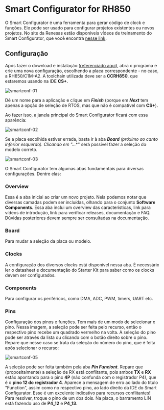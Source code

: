 # Smart Configurator for RH850
O Smart Configurator é uma ferramenta para gerar código de clock e funções. Ele pode ser usado para configurar projetos existentes ou novos projetos.
No site da Renesas estão disponíveis vídeos de treinamento do Smart Configurator, que você encontra [nesse link](https://www.renesas.com/en/software-tool/rh850-smart-configurator#videos_training).

## Configuração
Após fazer o download e instalação ([referenciado aqui](https://github.com/DjamesSuhanko/solomon/blob/main/hello_world.md#:~:text=Alternativa%20%C3%A0%20API%20do%20Arduino)), abra o programa e crie uma nova configuração, escolhendo a placa correspondente - no caso, a RH850/C1M-A2. A toolchain utilizada deve ser a **CCRH850**, que estaremos usando na IDE **CS+**.

![smartconf-01](https://github.com/user-attachments/assets/a64cdcb2-2e71-4895-9cb6-90cc0b6c70f3)


Dê um nome para a aplicação e clique em ***Finish*** (porque em ***Next*** tem apenas a opção de seleção de RTOS, mas que não é compatível com **CS+**).

Ao fazer isso, a janela principal do Smart Configurator ficará com essa aparência:

![smartconf-02](https://github.com/user-attachments/assets/a77f9c0f-c525-48c8-bbaa-2f3e16189c76)


Se a placa escolhida estiver errada, basta ir à aba ***Board** (próximo ao canto inferior esquerdo). Clicando em "**...**" será possível fazer a seleção do modelo correto.


![smartconf-03](https://github.com/user-attachments/assets/9a71b2a9-624a-413c-aebe-d25957235dd9)


O Smart Configurator tem algumas abas fundamentais para diversas configurações. Dentre elas:

### Overview
Essa é a aba inicial ao criar um novo projeto. Nela podemos notar que diversas camadas podem ser incluídas, olhando para o conjunto **Software Components**.
Essa aba inclui um overview das características, link para vídeos de introdução, link para verificar releases, documentação e FAQ. Dúvidas posteriores devem sempre ser consultadas na documentação.

### Board
Para mudar a seleção da placa ou modelo.

### Clocks
A configuração dos diversos clocks está disponível nessa aba. É necessário ler o datasheet e documentação do Starter Kit para saber como os clocks devem ser configurados.

### Components
Para configurar os periféricos, como DMA, ADC, PWM, timers, UART etc.

### Pins
Configuração dos pinos e funções.
Tem mais de um modo de selecionar o pino. Nessa imagem, a seleção pode ser feita pelo recurso, então o respectivo pino recebe um quadrado vermelho na volta. A seleção do pino pode ser através da lista ou clicando com o botão direito sobre o pino. Repare que nesse caso se trata da seleção do número do pino, que é feita após selecionar o recurso:


![smartconf-05](https://github.com/user-attachments/assets/80a74665-6399-4c38-9eba-8fc606a74ca5)

A seleção pode ser feita também pela aba ***Pin Funciont***. Repare que (propositalmente) a seleção de RX está conflitante, pois ambos **TX** e **RX** estão apontando para o pino **4P** (não confunda com o registrador P4), que é o **pino 12 do registrador 4**. Aparece a mensagem de erro ao lado do título "Function", assim como no respectivo pino, ao lado direito da IDE do Smart Configurator. Esse é um excelente indicativo para recursos conflitantes! Para resolver, troque o pino de um dos dois. Na placa, o barramento LIN está fazendo uso de **P4_12** e **P4_13**.
